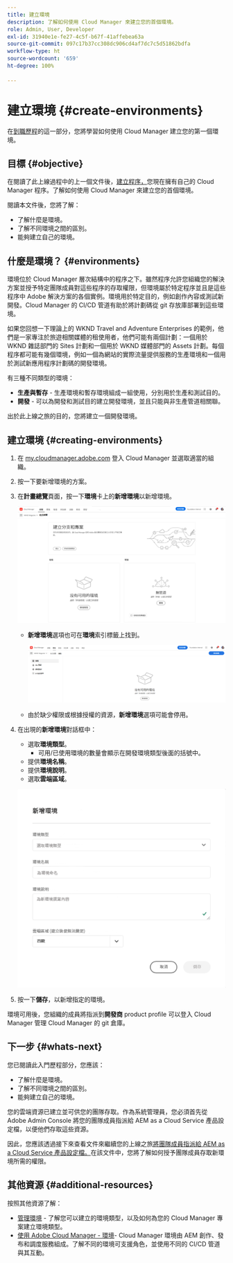 ```yaml
---
title: 建立環境
description: 了解如何使用 Cloud Manager 來建立您的首個環境。
role: Admin, User, Developer
exl-id: 31940e1e-fe27-4c5f-b67f-41affebea63a
source-git-commit: 097c17b37cc308dc906cd4af7dc7c5d51862bdfa
workflow-type: ht
source-wordcount: '659'
ht-degree: 100%

---
```


# 建立環境 {#create-environments}

在[到職歷程](overview.md)的這一部分，您將學習如何使用 Cloud Manager 建立您的第一個環境。

## 目標 {#objective}

在閱讀了此上線過程中的上一個文件後，[建立程序，](create-program.md)您現在擁有自己的 Cloud Manager 程序。了解如何使用 Cloud Manager 來建立您的首個環境。

閱讀本文件後，您將了解：

* 了解什麼是環境。
* 了解不同環境之間的區別。
* 能夠建立自己的環境。

## 什麼是環境？ {#environments}

環境位於 Cloud Manager 層次結構中的程序之下。雖然程序允許您組織您的解決方案並授予特定團隊成員對這些程序的存取權限，但環境屬於特定程序並且是這些程序中 Adobe 解決方案的各個實例。環境用於特定目的，例如創作內容或測試新開發。Cloud Manager 的 CI/CD 管道有助於將計劃碼從 git 存放庫部署到這些環境。

如果您回想一下理論上的 WKND Travel and Adventure Enterprises 的範例，他們是一家專注於旅遊相關媒體的租使用者，他們可能有兩個計劃：一個用於 WKND 雜誌部門的 Sites 計劃和一個用於 WKND 媒體部門的 Assets 計劃。每個程序都可能有幾個環境，例如一個為網站的實際流量提供服務的生產環境和一個用於測試新應用程序計劃碼的開發環境。

有三種不同類型的環境：

* **生產與暫存** - 生產環境和暫存環境組成一組使用，分別用於生產和測試目的。
* **開發** - 可以為開發和測試目的建立開發環境，並且只能與非生產管道相關聯。

出於此上線之旅的目的，您將建立一個開發環境。

## 建立環境 {#creating-environments}

1. 在 [my.cloudmanager.adobe.com](https://my.cloudmanager.adobe.com/) 登入 Cloud Manager 並選取適當的組織。

1. 按一下要新增環境的方案。

1. 在&#x200B;**計畫總覽**&#x200B;頁面，按一下&#x200B;**環境**&#x200B;卡上的&#x200B;**新增環境**&#x200B;以新增環境。

   ![環境卡](/help/implementing/cloud-manager/assets/no-environments.png)

   * **新增環境**&#x200B;選項也可在&#x200B;**環境**&#x200B;索引標籤上找到。

      ![「環境」索引標籤](/help/implementing/cloud-manager/assets/environments-tab.png)

   * 由於缺少權限或根據授權的資源，**新增環境**&#x200B;選項可能會停用。

1. 在出現的&#x200B;**新增環境**&#x200B;對話框中：

   * 選取&#x200B;**環境類型**。
      * 可用/已使用環境的數量會顯示在開發環境類型後面的括號中。
   * 提供&#x200B;**環境名稱**。
   * 提供&#x200B;**環境說明**。
   * 選取&#x200B;**雲端區域**。

   ![新增環境對話框](/help/implementing/cloud-manager/assets/add-environment2.png)

1. 按一下&#x200B;**儲存**，以新增指定的環境。

環境可用後，您組織的成員將指派到&#x200B;**開發商** product profile 可以登入 Cloud Manager 管理 Cloud Manager 的 git 倉庫。

## 下一步 {#whats-next}

您已閱讀此入門歷程部分，您應該：

* 了解什麼是環境。
* 了解不同環境之間的區別。
* 能夠建立自己的環境。

您的雲端資源已建立並可供您的團隊存取。作為系統管理員，您必須首先從 Adobe Admin Console 將您的團隊成員指派給 AEM as a Cloud Service 產品設定檔，以便他們存取這些資源。

因此，您應該透過接下來查看文件來繼續您的上線之旅[將團隊成員指派給 AEM as a Cloud Service 產品設定檔。](assign-profiles-aem.md)在該文件中，您將了解如何授予團隊成員存取新環境所需的權限。

## 其他資源 {#additional-resources}

按照其他資源了解：

* [管理環境](/help/implementing/cloud-manager/manage-environments.md) - 了解您可以建立的環境類型，以及如何為您的 Cloud Manager 專案建立環境類型。
* [使用 Adobe Cloud Manager - 環境](https://experienceleague.adobe.com/docs/experience-manager-learn/cloud-service/cloud-manager/environments.html?lang=zh-Hant)- Cloud Manager 環境由 AEM 創作、發布和調度服務組成。了解不同的環境可支援角色，並使用不同的 CI/CD 管道與其互動。
